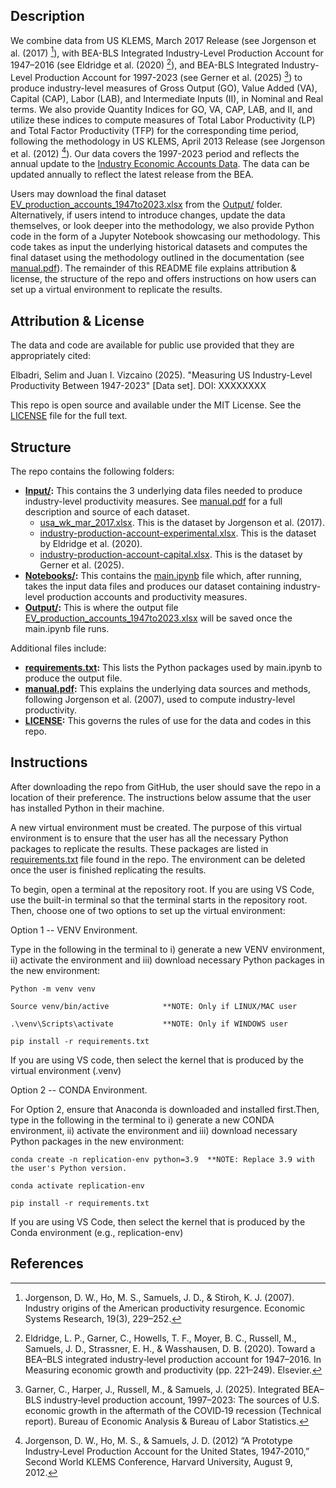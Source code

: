## Description

We combine data from US KLEMS, March 2017 Release (see Jorgenson et al. (2017) [^1]), with BEA-BLS Integrated Industry-Level Production Account for 1947–2016 (see Eldridge et al. (2020) [^2]), and BEA-BLS Integrated Industry-Level Production Account for 1997-2023 (see Gerner et al. (2025) [^3]) to produce industry-level measures of Gross Output (GO), Value Added (VA), Capital (CAP), Labor (LAB), and Intermediate Inputs (II), in Nominal and Real terms. We also provide Quantity Indices for GO, VA, CAP, LAB, and II, and utilize these indices to compute measures of  Total Labor Productivity (LP) and Total Factor Productivity (TFP) for the corresponding time period, following the methodology in US KLEMS, April 2013 Release (see Jorgenson et al. (2012) [^5]). Our data covers the 1997-2023 period and reflects the annual update to the [Industry Economic Accounts Data](https://www.bea.gov/industry/input-output-accounts-data). The data can be updated annually to reflect the latest release from the BEA.

Users may download the final dataset [EV_production_accounts_1947to2023.xlsx](Output/EV_production_accounts_1947to2023.xlsx) from the [Output/](Output/) folder. Alternatively, if users intend to introduce changes, update the data themselves, or look deeper into the methodology, we also provide Python code in the form of a Jupyter Notebook showcasing our methodology. This code takes as input the underlying historical datasets and computes the final dataset using the methodology outlined in the documentation (see [manual.pdf](manual.pdf)). The remainder of this README file explains attribution & license, the structure of the repo and offers instructions on how users can set up a virtual environment to replicate the results.

## Attribution & License

The data and code are available for public use provided that they are appropriately cited:

Elbadri, Selim and Juan I. Vizcaino (2025). "Measuring US Industry-Level Productivity Between 1947-2023" [Data set]. DOI: XXXXXXXX

This repo is open source and available under the MIT License. See the [LICENSE](LICENSE) file for the full text.

## Structure

The repo contains the following folders:

- **[Input/](Input/):** This contains the 3 underlying data files needed to produce industry-level productivity measures. See [manual.pdf](manual.pdf) for a full description and source of each dataset. 
	- [usa_wk_mar_2017.xlsx](Input/usa_wk_mar_2017.xlsx). This is the dataset by Jorgenson et al. (2017). 
	- [industry-production-account-experimental.xlsx](Input/industry-production-account-experimental.xlsx). This is the dataset by Eldridge et al. (2020). 
	- [industry-production-account-capital.xlsx](Input/industry-production-account-capital.xlsx). This is the dataset by Gerner et al. (2025).
- **[Notebooks/](Notebooks/):** This contains the [main.ipynb](Notebooks/main.ipynb) file which, after running, takes the input data files and produces our dataset containing industry-level production accounts and productivity measures.
- **[Output/](Output/):** This is where the output file [EV_production_accounts_1947to2023.xlsx](Output/EV_production_accounts_1947to2023.xlsx) will be saved once the main.ipynb file runs.

Additional files include:

- **[requirements.txt](requirements.txt):** This lists the Python packages used by main.ipynb to produce the output file.
- **[manual.pdf](manual.pdf):** This explains the underlying data sources and methods, following Jorgenson et al. (2007), used to compute industry-level productivity.
- **[LICENSE](LICENSE):** This governs the rules of use for the data and codes in this repo.

## Instructions

After downloading the repo from GitHub, the user should save the repo in a location of their preference. The instructions below assume that the user has installed Python in their machine.

A new virtual environment must be created. The purpose of this virtual environment is to ensure that the user has all the necessary Python packages  to replicate the results. These packages are listed in [requirements.txt](requirements.txt) file found in the repo. The environment can be deleted once the user is finished replicating the results.

To begin, open a terminal at the repository root. If you are using VS Code, use the built-in terminal so that the terminal starts in the repository root. Then, choose one of two options to set up the virtual environment:

Option 1 -- VENV Environment.

Type in the following in the terminal to i) generate a new VENV environment, ii) activate the environment and iii) download necessary Python packages in the new environment:

```
Python -m venv venv

Source venv/bin/active			  **NOTE: Only if LINUX/MAC user

.\venv\Scripts\activate           **NOTE: Only if WINDOWS user

pip install -r requirements.txt
```
If you are using VS code, then select the kernel that is produced by the virtual environment (.venv)

Option 2 -- CONDA Environment.


For Option 2, ensure that Anaconda is downloaded and installed first.Then, type in the following in the terminal to i) generate a new CONDA environment, ii) activate the environment and iii) download necessary Python packages in the new environment:


```
conda create -n replication-env python=3.9  **NOTE: Replace 3.9 with the user's Python version.

conda activate replication-env

pip install -r requirements.txt
```
If you are using VS Code, then select the kernel that is produced by the Conda environment (e.g., replication-env)

## References

[^1]: Jorgenson, D. W., Ho, M. S., Samuels, J. D., & Stiroh, K. J. (2007). Industry origins of the American productivity resurgence. Economic Systems Research, 19(3), 229–252.

[^2]: Eldridge, L. P., Garner, C., Howells, T. F., Moyer, B. C., Russell, M., Samuels, J. D., Strassner, E. H., & Wasshausen, D. B. (2020). Toward a BEA–BLS integrated industry‑level production account for 1947–2016. In Measuring economic growth and productivity (pp. 221–249). Elsevier.

[^3]: Garner, C., Harper, J., Russell, M., & Samuels, J. (2025). Integrated BEA–BLS industry‑level production account, 1997–2023: The sources of U.S. economic growth in the aftermath of the COVID‑19 recession (Technical report). Bureau of Economic Analysis & Bureau of Labor Statistics.

[^4]: Jorgenson, D. W., Ho, M. S., & Samuels, J. D. (2017). Educational attainment and the revival of US economic growth. In Education, Skills, and Technical Change: Implications for Future US GDP Growth (pp. 23–60). University of Chicago Press.

[^5]: Jorgenson, D. W., Ho, M. S., & Samuels, J. D. (2012) “A Prototype Industry‐Level Production Account for the United States, 1947‐2010,” Second World KLEMS Conference, Harvard University, August 9, 2012.


















